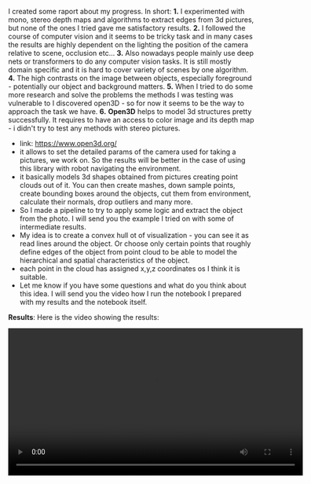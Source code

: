 I created some raport about my progress.
In short:
**1.** I experimented with mono, stereo depth maps and algorithms to extract edges from 3d pictures, but none of the ones I tried gave me satisfactory results.
**2.** I followed the course of computer vision and it seems to be tricky task and in many cases the results are highly dependent on the lighting the position of the camera relative to scene, occlusion etc...
**3.** Also nowadays people mainly use deep nets or transformers to do any computer vision tasks. It is still mostly domain specific and it is hard to cover variety of scenes by one algorithm.
**4.** The high contrasts on the image between objects, especially foreground - potentially our object and background matters.
**5.** When I tried to do some more research and solve the problems the methods I was testing was vulnerable to I discovered open3D - so for now it seems to be the way to approach the task we have.
**6.** **Open3D** helps to model 3d structures pretty successfully. It requires to have an access to color image and its depth map - i didn't try to test any methods with stereo pictures. 
- link: https://www.open3d.org/
- it allows to set the detailed params of the camera used for taking a pictures, we work on. So the results will be better in the case of using this library with robot navigating the environment.
- it basically models 3d shapes obtained from pictures creating point clouds out of it. You can then create mashes, down sample points, create bounding boxes around the objects, cut them from environment, calculate their normals, drop outliers and many more.
- So I made a pipeline to try to apply some logic and extract the object from the photo. I will send you the example I tried on with some of intermediate results.
- My idea is to create a convex hull ot of visualization - you can see it as read lines around the object. Or choose only certain points that roughly define edges of the object from point cloud to be able to model the hierarchical and spatial characteristics of the object. 
- each point in the cloud has assigned x,y,z coordinates os I think it is suitable. 
- Let me know if you have some questions and what do you think about this idea. I will send you the video how I run the notebook I prepared with my results and the notebook itself.

**Results**:
Here is the video showing the results:

<video width="600" controls>
  <source src="Results-video.mp4" type="video/mp4">
  Your browser does not support the video tag.
</video>